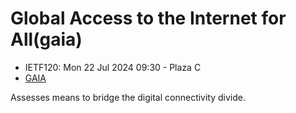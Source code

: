 # Global Access to the Internet for All(gaia)
* <IETFschedule>IETF120: Mon 22 Jul 2024 09:30 - Plaza C</IETFschedule>
* [GAIA](https://datatracker.ietf.org/group/gaia/about/)

Assesses means to bridge the digital connectivity divide.